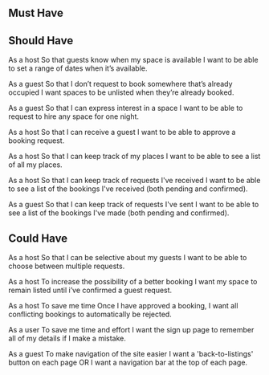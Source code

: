 Must Have
----------

<!-- As a user
So that I can see a personalised page
I want to be able to sign up. -->

<!-- As a user
So that my data is secure
I want to be able to sign in.

As a user
So that my data is secure
I want to be able to sign out. -->

<!-- As a host
So that i can attract possible tenant
I want to be able to list a space.

As a host
So that guests know how much a space is
I want to be able to add a price per night to my space. -->

<!-- As a guest
So that I can stay in a space
I want to be able to book any space for one night. -->

<!-- As a guest
So that I don't get awkward sleeping arrangements
I want spaces to be bookable by only one user at a time. -->

Should Have
-----------

<!-- As a host
So that I can advertise all of my places
I want to be able to list multiple spaces. -->

As a host
So that guests know when my space is available
I want to be able to set a range of dates when it’s available.

As a guest
So that I don’t request to book somewhere that’s already occupied
I want spaces to be unlisted when they’re already booked.

As a guest
So that I can express interest in a space
I want to be able to request to hire any space for one night.

As a host
So that I can receive a guest
I want to be able to approve a booking request.

As a host
So that I can keep track of my places
I want to be able to see a list of all my places.

As a host
So that I can keep track of requests I've received
I want to be able to see a list of the bookings I've received (both pending and confirmed).

As a guest
So that I can keep track of requests I've sent
I want to be able to see a list of the bookings I've made (both pending and confirmed).

Could Have
----------

<!-- As a host
So that I can easily distinguish between my listed places
I want to be able to name my different spaces.

As a host
So that I can attract guests
I want to be able to add a description to my space. -->

As a host
So that I can be selective about my guests
I want to be able to choose between multiple requests.

As a host
To increase the possibility of a better booking
I want my space to remain listed until i’ve confirmed a guest request.

As a host
To save me time
Once I have approved a booking, I want all conflicting bookings to automatically be rejected.

As a user
To save me time and effort
I want the sign up page to remember all of my details if I make a mistake.

As a guest
To make navigation of the site easier
I want a 'back-to-listings' button on each page    OR    I want a navigation bar at the top of each page.
